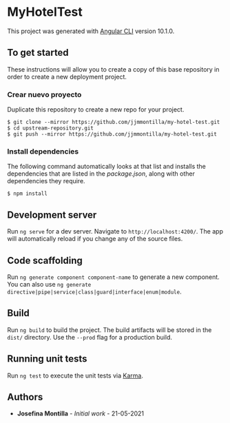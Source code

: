 # MyHotelTest

This project was generated with [Angular CLI](https://github.com/angular/angular-cli) version 10.1.0.

## To get started

These instructions will allow you to create a copy of this base repository in order to create a new deployment project.

### Crear nuevo proyecto
Duplicate this repository to create a new repo for your project.

```
$ git clone --mirror https://github.com/jjmmontilla/my-hotel-test.git
$ cd upstream-repository.git
$ git push --mirror https://github.com/jjmmontilla/my-hotel-test.git
```

### Install dependencies

The following command automatically looks at that list and installs the dependencies that are listed in the _package.json_, along with other dependencies they require.

```
$ npm install
```

## Development server

Run `ng serve` for a dev server. Navigate to `http://localhost:4200/`. The app will automatically reload if you change any of the source files.

## Code scaffolding

Run `ng generate component component-name` to generate a new component. You can also use `ng generate directive|pipe|service|class|guard|interface|enum|module`.

## Build

Run `ng build` to build the project. The build artifacts will be stored in the `dist/` directory. Use the `--prod` flag for a production build.

## Running unit tests

Run `ng test` to execute the unit tests via [Karma](https://karma-runner.github.io).

## Authors

* **Josefina Montilla** - *Initial work* - 21-05-2021

